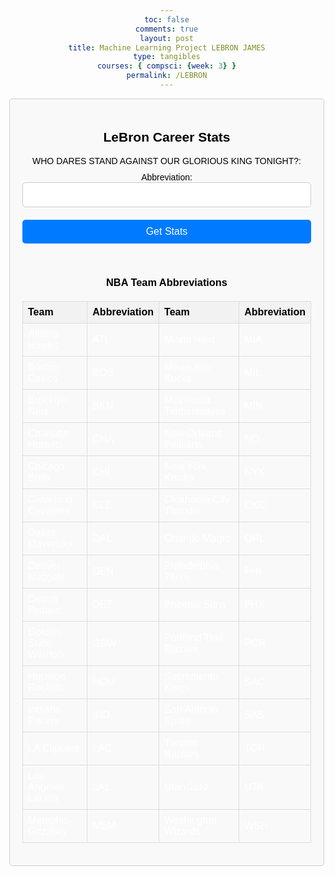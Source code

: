 ```yaml
---
toc: false
comments: true
layout: post
title: Machine Learning Project LEBRON JAMES
type: tangibles
courses: { compsci: {week: 3} }
permalink: /LEBRON
---
```


<html lang="en">
<head>
<audio id="lebronAudio" src="audio/allofthelights.mp3"></audio>
    <meta charset="UTF-8">
    <meta name="viewport" content="width=device-width, initial-scale=1.0">
    <title>LeBron Career Stats</title>
    <style>
        body {
            background-image: url('images/lebronpic.jpg');
            background-size: 100%; /* Adjust the percentage as needed */
            background-position: center center;
            background-attachment: fixed;
            margin: 0;
            font-family: 'Arial', sans-serif;
            color: #ffffff; /* Text color */
            text-align: center;
            padding: 50px; /* Add padding to the content */
        }
        .container {
            max-width: 800px;
            margin: 0 auto;
            padding: 20px;
            border: 1px solid #ccc;
            border-radius: 5px;
            background-color: #f9f9f9;
            color: black; /* Make text black */
        }
        h2, h3 {
            text-align: center;
            color: black; /* Make text black */
        }
        form {
            display: flex;
            flex-direction: column;
        }
        label {
            margin-bottom: 10px;
        }
        input[type="text"] {
            padding: 10px;
            margin-bottom: 20px;
            border: 1px solid #ccc;
            border-radius: 5px;
            font-size: 16px;
        }
        button {
            padding: 10px 20px;
            background-color: #007bff;
            color: #fff;
            border: none;
            border-radius: 5px;
            cursor: pointer;
            font-size: 16px;
        }
        button:hover {
            background-color: #0056b3;
        }
        table {
            width: 100%;
            border-collapse: collapse;
            margin-top: 20px;
        }
        th, td {
            border: 1px solid #ddd;
            padding: 8px;
            text-align: left;
        }
        th {
            background-color: #f2f2f2;
            color: black; /* Make text black */
        }
    </style>
</head>
<body>
    <div class="container">
        <h2>LeBron Career Stats</h2>
    <form action="javascript:get_stats()">
            <label for="opponent">WHO DARES STAND AGAINST OUR GLORIOUS KING TONIGHT?:</label>
                Abbreviation:
            <input type="text" id="opponent" name="opponent" required>
            <button>Get Stats</button>
        </form>
        <br>   
        <h3>NBA Team Abbreviations</h3>
        <table>
            <tr>
                <th>Team</th>
                <th>Abbreviation</th>
                <th>Team</th>
                <th>Abbreviation</th>
            </tr>
            <tr>
                <td>Atlanta Hawks</td>
                <td>ATL</td>
                <td>Miami Heat</td>
                <td>MIA</td>
            </tr>
            <tr>
                <td>Boston Celtics</td>
                <td>BOS</td>
                <td>Milwaukee Bucks</td>
                <td>MIL</td>
            </tr>
            <tr>
                <td>Brooklyn Nets</td>
                <td>BKN</td>
                <td>Minnesota Timberwolves	</td>
                <td>MIN</td>
            </tr>
            <tr>
                <td>Charlotte Hornets</td>
                <td>CHA</td>
                <td>New Orleans Pelicans</td>
                <td>NO</td>
            </tr>
            <tr>
                <td>Chicago Bulls</td>
                <td>CHI</td>
                <td>New York Knicks</td>
                <td>NYK</td>
            </tr>
            <tr>
                <td>Cleveland Cavaliers</td>
                <td>CLE</td>
                <td>Oklahoma City Thunder</td>
                <td>OKC</td>
            </tr>
            <tr>
                <td>Dallas Mavericks</td>
                <td>DAL</td>
                <td>Orlando Magic</td>
                <td>ORL</td>
            </tr>
            <tr>
                <td>Denver Nuggets</td>
                <td>DEN</td>
                <td>Philadelphia 76ers</td>
                <td>PHI</td>
            </tr>
            <tr>
                <td>Detroit Pistons</td>
                <td>DET</td>
                <td>Phoenix Suns</td>
                <td>PHX</td>
            </tr>
            <tr>
                <td>Golden State Warriors</td>
                <td>GSW</td>
                <td>Portland Trail Blazers	</td>
                <td>POR</td>
            </tr>
            <tr>
                <td>Houston Rockets</td>
                <td>HOU</td>
                <td>Sacramento Kings</td>
                <td>SAC</td>
            </tr>
            <tr>
                <td>Indiana Pacers</td>
                <td>IND</td>
                <td>San Antonio Spurs</td>
                <td>SAS</td>
            </tr>
            <tr>
                <td>LA Clippers</td>
                <td>LAC</td>
                <td>Toronto Raptors</td>
                <td>TOR</td>
            </tr>
            <tr>
                <td>Los Angeles Lakers</td>
                <td>LAL</td>
                <td>Utah Jazz</td>
                <td>UTA</td>
            </tr>
            <tr>
                <td>Memphis Grizzlies</td>
                <td>MEM</td>
                <td>Washington Wizards</td>
                <td>WSH</td>
            </tr>
        </table>
        <div id="statsResult"></div>
    </div>

<script type="module">
    function get_stats() {
        const opponent = document.getElementById('opponent').value;
        
        // Create the request body
        const requestBody = {
            Abbreviation: opponent
        };

        // Make a POST request to the backend API
        fetch('http://127.0.0.1:8086/api/lebrons/', {
            method: 'POST',
            headers: {
                'Content-Type': 'application/json'
            },
            body: JSON.stringify(requestBody)
        })
        .then(response => {
            // Check if the response is successful
            if (!response.ok) {
                throw new Error('Error fetching data: ' + response.statusText);
            }
            // Parse the JSON response
            return response.json();
        })
        .then(data => {
            // Display the prediction results on the frontend
            console.log(data); // Log the response for debugging
            document.getElementById('statsResult').innerHTML = `
                <h3>Average stats for the last 10 matchups against ${data.opponent}</h3>
                <p>Minutes played: ${data.average_minutes_played_hours}</p>
                <p>Points: ${data.average_stats_rounded.pts}</p>
                <p>Field Goal Percentage: ${data.average_stats_rounded.fg_percentage}</p>
                <p>Assists: ${data.average_stats_rounded.ast}</p>
                <p>Rebounds: ${data.average_stats_rounded.rebounds}</p>
                <p>Steals: ${data.average_stats_rounded.stl}</p>
                <p>Blocks: ${data.average_stats_rounded.blk}</p>
                <p>Turnovers: ${data.average_stats_rounded.tov}</p>
            `;

            // Play the audio
            const audio = document.getElementById('lebronAudio');
            audio.play();
            
            // Restart the audio playback when it ends
            audio.addEventListener('ended', () => {
                audio.currentTime = 0; // Reset the audio playback to the beginning
                audio.play(); // Start playing the audio again
            });
        })
        .catch(error => {
            // Handle errors
            console.error('Error fetching data:', error);
            document.getElementById('statsResult').innerHTML = '<p>Error fetching data. Please try again later.</p>';
        });
    }

    // Attach the get_stats function to the window object to make it accessible
    window.get_stats = get_stats;
</script>
